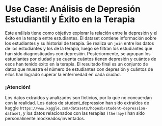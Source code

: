 # Use Case: Análisis de Depresión Estudiantil y Éxito en la Terapia

Este análisis tiene como objetivo explorar la relación entre la depresión y el éxito en la terapia entre estudiantes. El dataset contiene información sobre los estudiantes y su historial de terapia. Se realiza un `join` entre los datos de los estudiantes y los de la terapia, luego se filtran los estudiantes que han sido diagnosticados con depresión. Posteriormente, se agrupan los estudiantes por ciudad y se cuenta cuántos tienen depresión y cuántos de esos han tenido éxito en la terapia. El resultado final es un conjunto de datos que muestra el número de estudiantes con depresión y cuántos de ellos han logrado superar la enfermedad en cada ciudad.

### ¡Atención!
Los datos extraídos y analizados son ficticios, por lo que no concuerdan con la realidad. Los datos de student_depression han sido extraídos de kaggle `https://www.kaggle.com/datasets/hopesb/student-depression-dataset`, y los datos relacionados con las terapias `[therapy]` han sido personalmente mockeados/inventados.